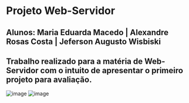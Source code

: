# Projeto Web-Servidor

## Alunos: Maria Eduarda Macedo | Alexandre Rosas Costa | Jeferson Augusto Wisbiski   

## Trabalho realizado para a matéria de Web-Servidor com o intuito de apresentar o primeiro projeto para avaliação. 

![image](https://img.shields.io/badge/PHP-777BB4?style=for-the-badge&logo=php&logoColor=white) ![image](https://img.shields.io/badge/JavaScript-F7DF1E?style=for-the-badge&logo=javascript&logoColor=black)